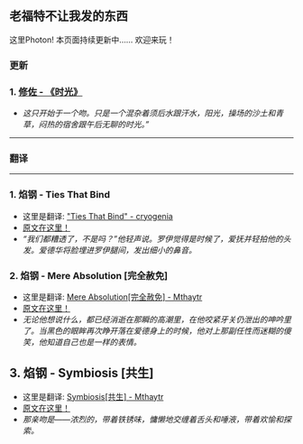 ## 老福特不让我发的东西
这里Photon!
本页面持续更新中……
欢迎来玩！


### 更新

###  1. [修佐 - 《时光》](https://thisisphoton.github.io/Stories-of-RoyEd/time.html) 
* *这只开始于一个吻。只是一个混杂着须后水跟汗水，阳光，操场的沙土和青草，闷热的宿舍跟午后无聊的时光。”*


---
### 翻译
---

### 1. 焰钢 - Ties That Bind 
* 这里是翻译: ["Ties That Bind" - cryogenia](https://thisisphoton.github.io/Stories-of-RoyEd/ties-that-bind.html)
* [原文在这里！](https://cryogenia.livejournal.com/225257.html)
* *“我们都糟透了，不是吗？”他轻声说。罗伊觉得是时候了，爱抚并轻拍他的头发。爱德华将脸埋进罗伊腿间，发出细小的鼻音。*

### 2. 焰钢 - Mere Absolution [完全赦免]
* 这里是翻译: [Mere Absolution[完全赦免] - Mthaytr](https://thisisphoton.github.io/Stories-of-RoyEd/mere-absolution.html)
* [原文在这里！](https://archiveofourown.org/works/8584720?view_adult=true)
* *无论他想说什么，都已经消逝在那瞬的高潮里，在他咬紧牙关仍泄出的呻吟里了。当黑色的眼眸再次睁开落在爱德身上的时候，他对上那副任性而迷糊的傻笑，他知道自己也是一样的表情。*

## 3. 焰钢 - Symbiosis [共生]
* 这里是翻译: [Symbiosis[共生] - Mthaytr](https://thisisphoton.github.io/Stories-of-RoyEd/symbiosis.html)
* [原文在这里！](https://archiveofourown.org/works/7216060?hide_banner=true)
* *那亲吻是——浓烈的，带着铁锈味，慵懒地交缠着舌头和唾液，带着欢愉和探索。*
